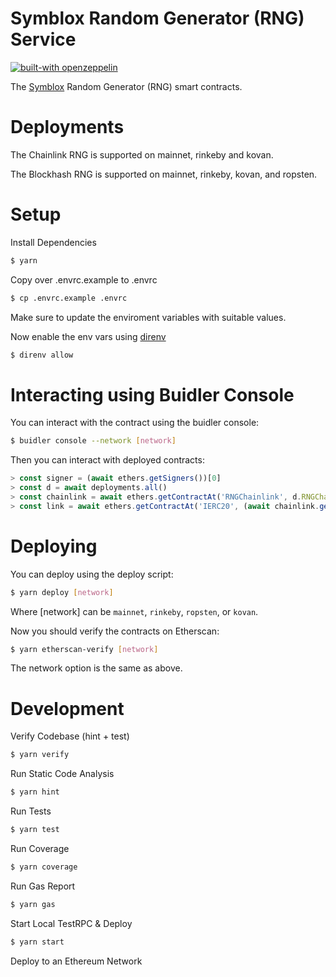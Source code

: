 # Symblox Random Generator (RNG) Service

[![built-with openzeppelin](https://img.shields.io/badge/built%20with-OpenZeppelin-3677FF)](https://docs.openzeppelin.com/)

The [Symblox](https://symblox.io/) Random Generator (RNG) smart contracts.

# Deployments

The Chainlink RNG is supported on mainnet, rinkeby and kovan.

The Blockhash RNG is supported on mainnet, rinkeby, kovan, and ropsten.

# Setup

Install Dependencies

```sh
$ yarn
```

Copy over .envrc.example to .envrc

```sh
$ cp .envrc.example .envrc
```

Make sure to update the enviroment variables with suitable values.

Now enable the env vars using [direnv](https://direnv.net/docs/installation.html)

```sh
$ direnv allow
```

# Interacting using Buidler Console

You can interact with the contract using the buidler console:

```sh
$ buidler console --network [network]
```

Then you can interact with deployed contracts:

```javascript
> const signer = (await ethers.getSigners())[0]
> const d = await deployments.all()
> const chainlink = await ethers.getContractAt('RNGChainlink', d.RNGChainlink.address, signer)
> const link = await ethers.getContractAt('IERC20', (await chainlink.getLink()), signer)
```

# Deploying

You can deploy using the deploy script:

```sh
$ yarn deploy [network]
```

Where [network] can be `mainnet`, `rinkeby`, `ropsten`, or `kovan`.

Now you should verify the contracts on Etherscan:

```sh
$ yarn etherscan-verify [network]
```

The network option is the same as above.

# Development

Verify Codebase (hint + test)

```sh
$ yarn verify
```

Run Static Code Analysis

```sh
$ yarn hint
```

Run Tests

```sh
$ yarn test
```

Run Coverage

```sh
$ yarn coverage
```

Run Gas Report

```sh
$ yarn gas
```

Start Local TestRPC & Deploy

```sh
$ yarn start
```

Deploy to an Ethereum Network
